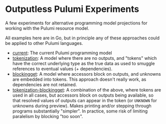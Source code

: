 # Outputless Pulumi Experiments

A few experiments for alternative programming model projections for working with the Pulumi resource model.

All examples here are in Go, but in principle any of these approaches could be applied to other Pulumi languages.

* [current](./current): The current Pulumi programming model
* [tokenization](./tokenization/): A model where there are no outputs, and "tokens" which have the correct underlying type as the true data as used to smuggle references to eventual values (+ dependencies).
* [blockingget](./blockingget/): A model where accessors block on outputs, and unknowns are embedded into tokens.  This approach doesn't really work, as dependencies are not retained.
* [tokenization-blockingget](./tokenization-blockingget/): A combination of the above, where tokens are used in all cases, but accessors block on outputs being available, so that resolved values of outputs can appear in the token (or `UNKNOWN` for unknowns during preview).  Makes printing and/or stepping through programs substantially "simpler".  In practice, some risk of limiting paralelism by blocking "too soon".
